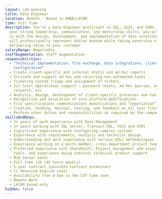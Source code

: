 ```yaml
---
layout: job-opening
title: Data Engineer
location: Remote - Based in AMER/LATAM
time: Full Time
description: You’re a Data Engineer proficient in SQL, SSIS, and SSRS. Alongside
  your strong leadership, communication, and mentorship skills, you will assist
  us with the design, development, and implementation of data solutions.  You
  will professionally represent Acklen Avenue while taking ownership of
  delivering value to your customer
salaryRange: Negotiable
staffAugmentation: Staff Augmentation
responsibilities:
  - "Technical implementation: file exchange, data integrations, client
    configuration"
  - Create client-specific and internal static and ad-hoc reports
  - Initiate and support ad-hoc and recurring non-automated tasks
  - Ticketing system triage and assignment of tickets
  - 1st-level operational support – password resets, ad hoc queries, and
    research, etc
  - Analysis, design, development of client-specific processes and tools
  - Recognition and escalation of core platform modifications
  - File specifications communications modifications and “negotiation”
  - Creation, Sending, Receipt, testing, and feedback on all test files
  - Perform other duties and responsibilities as required by the company
skillsAndReqs:
  - 2+ years of work experience with Data Management
  - 2+ years working with SQL Server, Transact-SQL, SSIS and SSRS
  - Significant experience with Configuring complex systems
  - Experience with requirements, analysis and technical design
  - Understanding and work experience with various SDLC methodologies
  - Experience working on a multi-member, cross-department project team
  - Preferred experience with SharePoint, Project management and associated
    tools, and experience doing internal technical product support
  - Mid Senior Level
  - Full-time job (40 hours weekly)
  - 1-year contract (possible contract extension)
  - C1 Advanced English Level
  - Availability from 8-5pm in the CST time zone
  - Remote Work
  - LATAM based only
hidden: false
---
```

